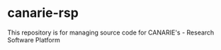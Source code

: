 canarie-rsp
===========

This repository is for managing source code for CANARIE's - Research Software Platform
